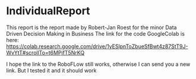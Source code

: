 # IndividualReport

This report is the report made by Robert-Jan Roest for the minor Data Driven Decision Making in Business
The link for the code GoogleColab is here: https://colab.research.google.com/drive/1yESlpnToZbueSfBwt4z87StT9J-WvYtT#scrollTo=t6MPjfT5NrKQ

I hope the link to the RoboFLow still works, otherwise I can send you a new link. But I tested it and it should work
